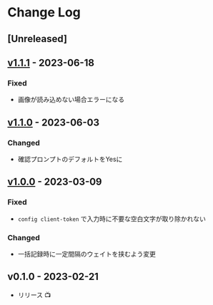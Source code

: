 # Change Log

## [Unreleased]

## [v1.1.1] - 2023-06-18

### Fixed

- 画像が読み込めない場合エラーになる

## [v1.1.0] - 2023-06-03

### Changed

- 確認プロンプトのデフォルトをYesに

## [v1.0.0] - 2023-03-09

### Fixed

- `config client-token` で入力時に不要な空白文字が取り除かれない

### Changed

- 一括記録時に一定間隔のウェイトを挟むよう変更

## v0.1.0 - 2023-02-21

- リリース 📺

[v1.1.1]: https://github.com/arrow2nd/anct/compare/v1.0.1...v1.1.1
[v1.1.0]: https://github.com/arrow2nd/anct/compare/v1.0.0...v1.1.0
[v1.0.0]: https://github.com/arrow2nd/anct/compare/v0.1.0...v1.0.0
